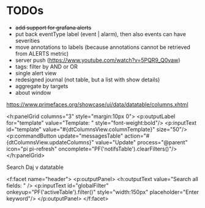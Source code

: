 # TODOs

- ~~add support for grafana alerts~~
- put back eventType label (event | alarm), then also events can have severities
- move annotations to labels (because annotations cannot be retrieved from ALERTS metric)
- server push (https://www.youtube.com/watch?v=5PQR9_Q0vaw)
- tags: filter by AND or OR
- single alert view
- redesigned journal (not table, but a list with show details)
- aggregate by targets
- about window



https://www.primefaces.org/showcase/ui/data/datatable/columns.xhtml


<h:panelGrid columns="3" style="margin:10px 0">
						<p:outputLabel for="template" value="Template: " style="font-weight:bold"/>
						<p:inputText id="template" value="#{dtColumnsView.columnTemplate}" size="50"/>
						<p:commandButton update="messagesTable" action="#{dtColumnsView.updateColumns}" value="Update" process="@parent" icon="pi pi-refresh" oncomplete="PF('notifsTable').clearFilters()"/>
					</h:panelGrid>


Search
Daj v datatable

<f:facet name="header">
							<p:outputPanel>
								<h:outputText value="Search all fields: " />
								<p:inputText id="globalFilter" onkeyup="PF('activeTable').filter()" style="width:150px" placeholder="Enter keyword"/>
							</p:outputPanel>
						</f:facet>